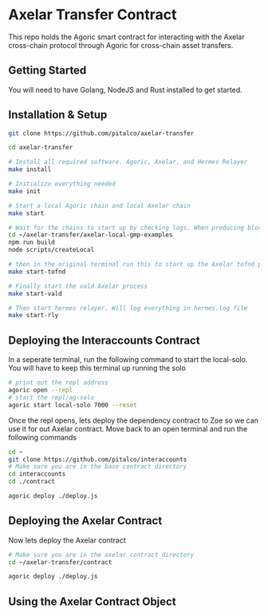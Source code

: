 # Axelar Transfer Contract

This repo holds the Agoric smart contract for interacting with the Axelar cross-chain protocol through Agoric for cross-chain asset transfers.

## Getting Started
You will need to have Golang, NodeJS and Rust installed to get started.

## Installation & Setup

```sh
git clone https://github.com/pitalco/axelar-transfer

cd axelar-transfer

# Install all required software. Agoric, Axelar, and Hermes Relayer
make install

# Initialize everything needed
make init

# Start a local Agoric chain and local Axelar chain
make start

# Wait for the chains to start up by checking logs. When producing blocks run this IN A NEW TERMINAL to start axelar local evm mock chains.
cd ~/axelar-transfer/axelar-local-gmp-examples
npm run build
node scripts/createLocal

# then in the original terminal run this to start up the Axelar tofnd process
make start-tofnd

# Finally start the vald Axelar process
make start-vald

# Then start hermes relayer. Will log everything in hermes.log file
make start-rly
```

## Deploying the Interaccounts Contract

In a seperate terminal, run the following command to start the local-solo. You will have to keep this terminal up running the solo
```sh
# print out the repl address
agoric open --repl
# start the repl/ag-solo
agoric start local-solo 7000 --reset
```

Once the repl opens, lets deploy the dependency contract to Zoe so we can use it for out Axelar contract. Move back to an open terminal and run the following commands
```sh
cd ~
git clone https://github.com/pitalco/interaccounts
# Make sure you are in the base contract directory
cd interaccounts
cd ./contract

agoric deploy ./deploy.js
```

## Deploying the Axelar Contract

Now lets deploy the Axelar contract
```sh
# Make sure you are in the axelar contract directory
cd ~/axelar-transfer/contract

agoric deploy ./deploy.js
```

## Using the Axelar Contract Object